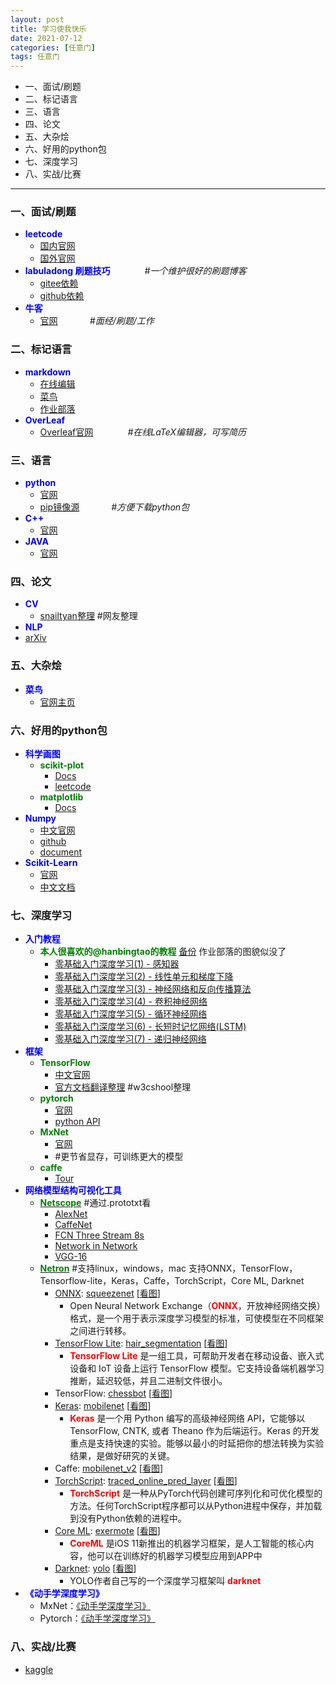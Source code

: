 ```yaml
---
layout: post
title: 学习使我快乐
date: 2021-07-12
categories: [任意门]
tags: 任意门
---
```



- 一、面试/刷题
- 二、标记语言
- 三、语言
- 四、论文
- 五、大杂烩
- 六、好用的python包
- 七、深度学习
- 八、实战/比赛


---

### 一、面试/刷题

- **<font color=Blue> leetcode </font>**
  - [国内官网](https://leetcode-cn.com/)
  - [国外官网](https://leetcode.com/)
- **<font color=Blue>labuladong 刷题技巧</font>**  &nbsp;&nbsp;&nbsp;&nbsp;&nbsp;&nbsp;&nbsp;&nbsp;&nbsp;&nbsp;&nbsp;&nbsp; _#一个维护很好的刷题博客_
  - [gitee依赖](https://labuladong.gitee.io/algo/)
  - [github依赖](https://labuladong.github.io/algo/)
- **<font color=Blue>牛客</font>**
  - [官网](https://www.nowcoder.com/) &nbsp;&nbsp;&nbsp;&nbsp;&nbsp;&nbsp;&nbsp;&nbsp;&nbsp;&nbsp;&nbsp;&nbsp;_#面经/刷题/工作_

### 二、标记语言
  - **<font color=Blue>markdown</font>**
    - [在线编辑](https://tool.lu/markdown)
    - [菜鸟](https://www.runoob.com/markdown/md-tutorial.html)
    - [作业部落](https://www.zybuluo.com/mdeditor)
  - **<font color=Blue>OverLeaf</font>**
    - [Overleaf官网](https://www.overleaf.com/)  &nbsp;&nbsp;&nbsp;&nbsp;&nbsp;&nbsp;&nbsp;&nbsp;&nbsp;&nbsp;&nbsp;&nbsp; _#在线LaTeX编辑器，可写简历_

### 三、语言
  - **<font color=Blue>python</font>**
    - [官网](https://www.python.org/)
    - [pip镜像源](https://www.runoob.com/w3cnote/pip-cn-mirror.html)  &nbsp;&nbsp;&nbsp;&nbsp;&nbsp;&nbsp;&nbsp;&nbsp;&nbsp;&nbsp;&nbsp;&nbsp;_#方便下载python包_
  - **<font color=Blue>C++</font>**
    - [官网](https://isocpp.org/)
  - **<font color=Blue>JAVA</font>**
    - [官网](https://developer.oracle.com/java/)


### 四、论文
  - **<font color=Blue>CV</font>**
    - [snailtyan整理](https://github.com/SnailTyan/deep-learning-papers-translation) #网友整理 
  - **<font color=Blue>NLP</font>**
  - [arXiv](https://arxiv.org/)

### 五、大杂烩
  - **<font color=Blue>菜鸟</font>** 
    - [官网主页](https://www.runoob.com/)

### 六、好用的python包
  - **<font color=Blue>科学画图</font>** 
    - **<font color=green>scikit-plot</font>**
      - [Docs](https://scikit-plot.readthedocs.io/en/stable/index.html)
      - [leetcode](https://github.com/reiinakano/scikit-plot)
    - **<font color=green>matplotlib</font>**
      - [Docs](https://matplotlib.org/stable/contents.html)
  - **<font color=Blue>Numpy</font>** 
    - [中文官网](https://www.numpy.org.cn/)
    - [github](https://github.com/numpy/numpy)
    - [document](https://numpy.org/doc/)
  - **<font color=blue>Scikit-Learn</font>**
    - [官网](https://link.zhihu.com/?target=https%3A//scikit-learn.org/stable/index.html) 
    - [中文文档](https://link.zhihu.com/?target=http%3A//sklearn.apachecn.org/%23/)

### 七、深度学习
  - **<font color=Blue>入门教程</font>** 
    - **<font color=green>本人很喜欢的@hanbingtao的教程</font>** [备份](https://cdn.jsdelivr.net/gh/it-ebooks-0/it-ebooks-2017-07to11/%E9%9B%B6%E5%9F%BA%E7%A1%80%E5%85%A5%E9%97%A8%E6%B7%B1%E5%BA%A6%E5%AD%A6%E4%B9%A0%EF%BC%88hanbingtao%EF%BC%89.pdf) 作业部落的图貌似没了
      - [零基础入门深度学习(1) - 感知器](https://zybuluo.com/hanbingtao/note/433855)
      - [零基础入门深度学习(2) - 线性单元和梯度下降](https://www.zybuluo.com/hanbingtao/note/448086)
      - [零基础入门深度学习(3) - 神经网络和反向传播算法](https://www.zybuluo.com/hanbingtao/note/476663)
      - [零基础入门深度学习(4) - 卷积神经网络](https://www.zybuluo.com/hanbingtao/note/485480)
      - [零基础入门深度学习(5) - 循环神经网络](https://zybuluo.com/hanbingtao/note/541458)
      - [零基础入门深度学习(6) - 长短时记忆网络(LSTM)](https://zybuluo.com/hanbingtao/note/581764)
      - [零基础入门深度学习(7) - 递归神经网络](https://zybuluo.com/hanbingtao/note/626300)
  - **<font color=Blue>框架</font>** 
    - **<font color=green>TensorFlow</font>** 
      - [中文官网](https://tensorflow.google.cn/)
      - [官方文档翻译整理](https://www.w3cschool.cn/tensorflow_python/)  #w3cshool整理
    - **<font color=green>pytorch</font>** 
      - [官网](https://pytorch.org/)
      - [python API](https://pytorch.org/docs/stable/index.html) 
    - **<font color=green>MxNet</font>** 
      - [官网](https://mxnet.apache.org/versions/1.8.0/)  
      - #更节省显存，可训练更大的模型
    - **<font color=green>caffe</font>**
      - [Tour](https://caffe.berkeleyvision.org/tutorial/)
  - **<font color=Blue>网络模型结构可视化工具</font>**
    - [**<font color=green>Netscope</font>**](http://ethereon.github.io/netscope/quickstart.html)   #通过.prototxt看
      - [AlexNet](http://ethereon.github.io/netscope/#/preset/alexnet) 
      - [CaffeNet](http://ethereon.github.io/netscope/#/preset/caffenet)
      - [FCN Three Stream 8s](http://ethereon.github.io/netscope/#/preset/fcn-8s-pascal)
      - [Network in Network](http://ethereon.github.io/netscope/#/preset/nin)
      - [VGG-16](http://ethereon.github.io/netscope/#/preset/vgg-16)
    - [**<font color=green>Netron</font>**](https://netron.app/)  #支持linux，windows，mac 支持ONNX，TensorFlow，Tensorflow-lite，Keras，Caffe，TorchScript，Core ML, Darknet
      - [ONNX](https://github.com/onnx/tutorials): [squeezenet](https://media.githubusercontent.com/media/onnx/models/master/vision/classification/squeezenet/model/squeezenet1.0-3.onnx) [[看图](https://netron.app/?url=https://media.githubusercontent.com/media/onnx/models/master/vision/classification/squeezenet/model/squeezenet1.0-3.onnx)] 
        - Open Neural Network Exchange（**<font color=red>ONNX</font>**，开放神经网络交换）格式，是一个用于表示深度学习模型的标准，可使模型在不同框架之间进行转移。
      - [TensorFlow Lite](https://www.tensorflow.org/lite/guide): [hair_segmentation](https://raw.githubusercontent.com/google/mediapipe/master/mediapipe/models/hair_segmentation.tflite) [[看图](https://netron.app/?url=https://raw.githubusercontent.com/google/mediapipe/master/mediapipe/models/hair_segmentation.tflite)]
        -  **<font color=red>TensorFlow Lite</font>** 是一组工具，可帮助开发者在移动设备、嵌入式设备和 IoT 设备上运行 TensorFlow 模型。它支持设备端机器学习推断，延迟较低，并且二进制文件很小。
      - TensorFlow: [chessbot](https://raw.githubusercontent.com/srom/chessbot/master/model/chessbot.pb) [[看图](https://netron.app/?url=https://raw.githubusercontent.com/srom/chessbot/master/model/chessbot.pb)]
      - [Keras](https://keras.io/zh/): [mobilenet](https://raw.githubusercontent.com/aio-libs/aiohttp-demos/master/demos/imagetagger/tests/data/mobilenet.h5) [[看图](https://netron.app/?url=https://raw.githubusercontent.com/aio-libs/aiohttp-demos/master/demos/imagetagger/tests/data/mobilenet.h5)]
        - **<font color=red>Keras</font>** 是一个用 Python 编写的高级神经网络 API，它能够以 TensorFlow, CNTK, 或者 Theano 作为后端运行。Keras 的开发重点是支持快速的实验。能够以最小的时延把你的想法转换为实验结果，是做好研究的关键。
      - Caffe: [mobilenet_v2](https://raw.githubusercontent.com/shicai/MobileNet-Caffe/master/mobilenet_v2.caffemodel) [[看图](https://netron.app/?url=https://raw.githubusercontent.com/shicai/MobileNet-Caffe/master/mobilenet_v2.caffemodel)]
      - [TorchScript](https://pytorch.org/docs/stable/jit.html): [traced_online_pred_layer](https://raw.githubusercontent.com/ApolloAuto/apollo/master/modules/prediction/data/traced_online_pred_layer.pt) [[看图](https://netron.app/?url=https://raw.githubusercontent.com/ApolloAuto/apollo/master/modules/prediction/data/traced_online_pred_layer.pt)]
        - **<font color=red>TorchScript</font>** 是一种从PyTorch代码创建可序列化和可优化模型的方法。任何TorchScript程序都可以从Python进程中保存，并加载到没有Python依赖的进程中。 
      - [Core ML](https://developer.apple.com/documentation/coreml): [exermote](https://raw.githubusercontent.com/Lausbert/Exermote/master/ExermoteInference/ExermoteCoreML/ExermoteCoreML/Model/Exermote.mlmodel) [[看图](https://netron.app/?url=https://raw.githubusercontent.com/Lausbert/Exermote/master/ExermoteInference/ExermoteCoreML/ExermoteCoreML/Model/Exermote.mlmodel)]
        -  **<font color=red>CoreML</font>** 是iOS 11新推出的机器学习框架，是人工智能的核心内容，他可以在训练好的机器学习模型应用到APP中
      - [Darknet](https://pjreddie.com/darknet/): [yolo](https://raw.githubusercontent.com/AlexeyAB/darknet/master/cfg/yolo.cfg) [[看图](https://netron.app/?url=https://raw.githubusercontent.com/AlexeyAB/darknet/master/cfg/yolo.cfg)]
        - YOLO作者自己写的一个深度学习框架叫 **<font color=red>darknet</font>** 
  - **<font color=Blue>《动手学深度学习》</font>** 
    - MxNet：[《动手学深度学习》](https://zh-v2.d2l.ai/)
    - Pytorch：[《动手学深度学习》](https://tangshusen.me/Dive-into-DL-PyTorch/#/)

### 八、实战/比赛
- [kaggle](https://link.zhihu.com/?target=https%3A//www.kaggle.com/)
